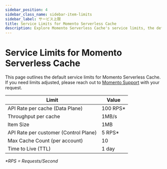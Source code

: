 ```yaml
---
sidebar_position: 4
sidebar_class_name: sidebar-item-limits
sidebar_label: サービス上限
title: Service Limits for Momento Serverless Cache
description: Explore Momento Serverless Cache's service limits, the default values, and how to get them changed if you need.
---
```


# Service Limits for Momento Serverless Cache

This page outlines the default service limits for Momento Serverless Cache. If you need limits adjusted, please reach out to [Momento Support](mailto:support@momentohq.com) with your request.

| Limit                                 | Value    |
|---------------------------------------|----------|
| API Rate per cache (Data Plane)       | 100 RPS* |
| Throughput per cache                  | 1MB/s    |
| Item Size                             | 1MB      |
| API Rate per customer (Control Plane) | 5 RPS*   |
| Max Cache Count (per account)         | 10       |
| Time to Live (TTL)                    | 1 day    |

_*RPS = Requests/Second_
